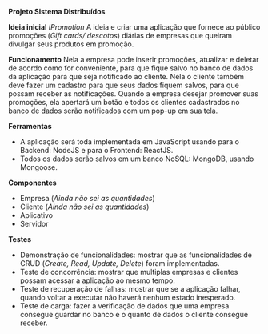 **Projeto Sistema Distribuídos**

**Ideia inicial** *IPromotion*
A ideia e criar uma aplicação que fornece ao público promoções (*Gift cards/ descotos*) diárias de empresas que queiram divulgar seus produtos em promoção. 

**Funcionamento**
Nela a empresa pode inserir promoções, atualizar e deletar de acordo como for conveniente, para que fique salvo no banco de dados da aplicação para
que seja notificado ao cliente.
Nela o cliente também deve fazer um cadastro para que seus dados fiquem salvos, para que possam receber as notificações.
Quando a empresa desejar promover suas promoções, ela apertará um botão e todos os clientes cadastrados no banco de dados serão notificados com um pop-up em sua tela.

**Ferramentas**
* A aplicação será toda implementada em JavaScript usando para o Backend: NodeJS e para o Frontend: ReactJS.
* Todos os dados serão salvos em um banco NoSQL: MongoDB, usando Mongoose.

**Componentes**
 * Empresa  (*Ainda não sei as quantidades*)
 * Cliente  (*Ainda não sei as quantidades*)
 * Aplicativo
 * Servidor

**Testes**
* Demonstração de funcionalidades: mostrar que as funcionalidades de CRUD (*Create, Read, Update, Delete*) foram implementadas.
* Teste de concorrência: mostrar que multiplas empresas e clientes possam acessar a aplicação ao mesmo tempo.
* Teste de recuperação de falhas: mostrar que se a aplicação falhar, quando voltar a executar não haverá nenhum estado inesperado.
* Teste de carga: fazer a verificação de dados que uma empresa consegue guardar no banco e o quanto de dados o cliente consegue receber.